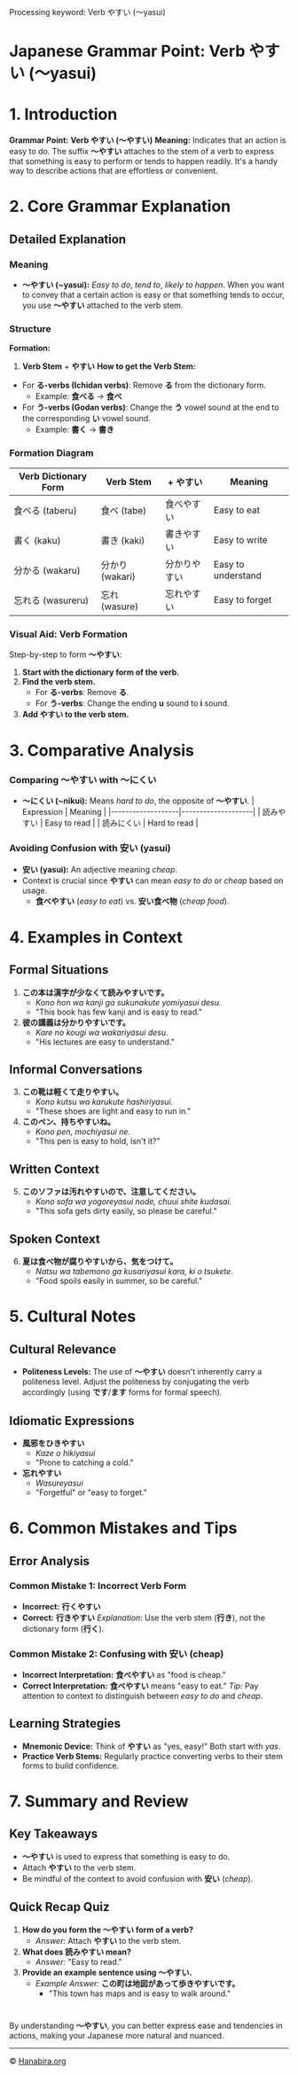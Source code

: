 Processing keyword: Verb やすい (〜yasui)
# Japanese Grammar Point: Verb やすい (〜yasui)
# 1. Introduction
**Grammar Point:** **Verb やすい (〜やすい)**
**Meaning:** Indicates that an action is easy to do.
The suffix **〜やすい** attaches to the stem of a verb to express that something is easy to perform or tends to happen readily. It's a handy way to describe actions that are effortless or convenient.
# 2. Core Grammar Explanation
## Detailed Explanation
### Meaning
- **〜やすい (~yasui):** *Easy to do*, *tend to*, *likely to happen*.
When you want to convey that a certain action is easy or that something tends to occur, you use **〜やすい** attached to the verb stem.
### Structure
**Formation:**
1. **Verb Stem** + **やすい**
**How to get the Verb Stem:**
- For **る-verbs (Ichidan verbs)**: Remove **る** from the dictionary form.
  - Example: **食べる** → **食べ**
- For **う-verbs (Godan verbs)**: Change the **う** vowel sound at the end to the corresponding **い** vowel sound.
  - Example: **書く** → **書き**
### Formation Diagram
| Verb Dictionary Form | Verb Stem | + やすい | Meaning       |
|----------------------|-----------|--------|---------------|
| 食べる (taberu)       | 食べ (tabe) | 食べやすい | Easy to eat   |
| 書く (kaku)           | 書き (kaki) | 書きやすい | Easy to write |
| 分かる (wakaru)       | 分かり (wakari) | 分かりやすい | Easy to understand |
| 忘れる (wasureru)     | 忘れ (wasure) | 忘れやすい | Easy to forget |
### Visual Aid: Verb Formation
Step-by-step to form **〜やすい**:
1. **Start with the dictionary form of the verb.**
2. **Find the verb stem.**
   - For **る-verbs**: Remove **る**.
   - For **う-verbs**: Change the ending **u** sound to **i** sound.
3. **Add やすい to the verb stem.**
# 3. Comparative Analysis
### Comparing **〜やすい** with **〜にくい**
- **〜にくい (~nikui):** Means *hard to do*, the opposite of **〜やすい**.
| Expression        | Meaning            |
|-------------------|--------------------|
| 読みやすい        | Easy to read       |
| 読みにくい        | Hard to read       |
### Avoiding Confusion with **安い (yasui)**
- **安い (yasui):** An adjective meaning *cheap*.
- Context is crucial since **やすい** can mean *easy to do* or *cheap* based on usage.
  - **食べやすい** (*easy to eat*) vs. **安い食べ物** (*cheap food*).
# 4. Examples in Context
## Formal Situations
1. **この本は漢字が少なくて読みやすいです。**
   - *Kono hon wa kanji ga sukunakute yomiyasui desu.*
   - "This book has few kanji and is easy to read."
2. **彼の講義は分かりやすいです。**
   - *Kare no kougi wa wakariyasui desu.*
   - "His lectures are easy to understand."
## Informal Conversations
3. **この靴は軽くて走りやすい。**
   - *Kono kutsu wa karukute hashiriyasui.*
   - "These shoes are light and easy to run in."
4. **このペン、持ちやすいね。**
   - *Kono pen, mochiyasui ne.*
   - "This pen is easy to hold, isn't it?"
## Written Context
5. **このソファは汚れやすいので、注意してください。**
   - *Kono sofa wa yogoreyasui node, chuui shite kudasai.*
   - "This sofa gets dirty easily, so please be careful."
## Spoken Context
6. **夏は食べ物が腐りやすいから、気をつけて。**
   - *Natsu wa tabemono ga kusariyasui kara, ki o tsukete.*
   - "Food spoils easily in summer, so be careful."
# 5. Cultural Notes
## Cultural Relevance
- **Politeness Levels:** The use of **〜やすい** doesn't inherently carry a politeness level. Adjust the politeness by conjugating the verb accordingly (using **です**/**ます** forms for formal speech).
## Idiomatic Expressions
- **風邪をひきやすい**
  - *Kaze o hikiyasui*
  - "Prone to catching a cold."
- **忘れやすい**
  - *Wasureyasui*
  - "Forgetful" or "easy to forget."
# 6. Common Mistakes and Tips
## Error Analysis
### Common Mistake 1: Incorrect Verb Form
- **Incorrect:** **行くやすい**
- **Correct:** **行きやすい**
*Explanation:* Use the verb stem (**行き**), not the dictionary form (**行く**).
### Common Mistake 2: Confusing with **安い (cheap)**
- **Incorrect Interpretation:** **食べやすい** as "food is cheap."
- **Correct Interpretation:** **食べやすい** means "easy to eat."
*Tip:* Pay attention to context to distinguish between *easy to do* and *cheap*.
## Learning Strategies
- **Mnemonic Device:** Think of **やすい** as "yes, easy!" Both start with *yas*.
- **Practice Verb Stems:** Regularly practice converting verbs to their stem forms to build confidence.
# 7. Summary and Review
## Key Takeaways
- **〜やすい** is used to express that something is easy to do.
- Attach **やすい** to the verb stem.
- Be mindful of the context to avoid confusion with **安い** (*cheap*).
## Quick Recap Quiz
1. **How do you form the **〜やすい** form of a verb?**
   - *Answer:* Attach **やすい** to the verb stem.
2. **What does **読みやすい** mean?**
   - *Answer:* "Easy to read."
3. **Provide an example sentence using **〜やすい**.**
   - *Example Answer:* **この町は地図があって歩きやすいです。**
     - "This town has maps and is easy to walk around."
# 
By understanding **〜やすい**, you can better express ease and tendencies in actions, making your Japanese more natural and nuanced.


---

© [Hanabira.org](https://hanabira.org)

